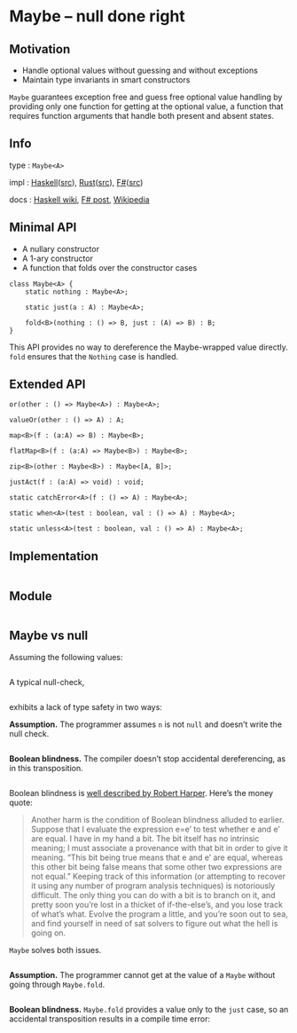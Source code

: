 # Maybe – null done right

## Motivation

-   Handle optional values without guessing and without exceptions
-   Maintain type invariants in smart constructors

`Maybe` guarantees exception free and guess free optional value handling by
providing only one function for getting at the optional value, a function that
requires function arguments that handle both present and absent states.

## Info

type
: `Maybe<A>`

impl
: [Haskell][]([src][Haskell-src]),
  [Rust][]([src][Rust-src]),
  [F#][]([src][F#-src])

docs
: [Haskell wiki](https://wiki.haskell.org/Maybe),
  [F# post](https://fsharpforfunandprofit.com/posts/the-option-type/),
  [Wikipedia](https://en.wikipedia.org/wiki/Option_type)
  
[Haskell]: https://hackage.haskell.org/package/base/docs/Data-Maybe.html
[Haskell-src]: https://hackage.haskell.org/package/base/docs/src/Data.Maybe.html
[Rust]: https://doc.rust-lang.org/std/option/
[Rust-src]: https://doc.rust-lang.org/src/core/up/src/libcore/option.rs.html
[F#]: https://msdn.microsoft.com/en-us/visualfsharpdocs/conceptual/core.option-module-%5Bfsharp%5D
[F#-src]: https://github.com/fsharp/fsharp/blob/master/src/fsharp/FSharp.Core/option.fs

## Minimal API

-   A nullary constructor
-   A 1-ary constructor
-   A function that folds over the constructor cases

``` {.ts}
class Maybe<A> {
    static nothing : Maybe<A>;

    static just(a : A) : Maybe<A>;

    fold<B>(nothing : () => B, just : (A) => B) : B;
}
```

This API provides no way to dereference the Maybe-wrapped value directly. `fold`
ensures that the `Nothing` case is handled.

## Extended API

``` {lang="ts"}
or(other : () => Maybe<A>) : Maybe<A>;

valueOr(other : () => A) : A;

map<B>(f : (a:A) => B) : Maybe<B>;

flatMap<B>(f : (a:A) => Maybe<B>) : Maybe<B>;

zip<B>(other : Maybe<B>) : Maybe<[A, B]>;

justAct(f : (a:A) => void) : void;

static catchError<A>(f : () => A) : Maybe<A>;

static when<A>(test : boolean, val : () => A) : Maybe<A>;

static unless<A>(test : boolean, val : () => A) : Maybe<A>;
```

## Implementation

``` {named lang="ts" module="demo/data/maybe/minimal"}
```

## Module

``` {named lang="ts" module="demo/data/maybe/extended"}
```

## Maybe vs null

Assuming the following values:

``` {named lang="ts" module="demo/data/maybe/null"}
```

A typical null-check,

``` {lang="ts" module="demo/data/maybe/null/typicalCheck"}
```

exhibits a lack of type safety in two ways:

**Assumption.** The programmer assumes `n` is not `null` and doesn’t write the
null check.

``` {lang="ts" module="demo/re/data/maybe/null/notNullAssumption"}
```

**Boolean blindness.** The compiler doesn’t stop accidental dereferencing, as in
this transposition.

``` {lang="ts" module="demo/re/data/maybe/null/accidentalDereference"}
```

Boolean blindness is [well described by Robert Harper][Harper]. Here’s the money
quote:

[Harper]: https://existentialtype.wordpress.com/2011/03/15/boolean-blindness/

> Another harm is the condition of Boolean blindness alluded to earlier.
> Suppose that I evaluate the expression e=e’ to test whether e and e’
> are equal. I have in my hand a bit. The bit itself has no intrinsic
> meaning; I must associate a provenance with that bit in order to give
> it meaning. “This bit being true means that e and e’ are equal,
> whereas this other bit being false means that some other two
> expressions are not equal.” Keeping track of this information (or
> attempting to recover it using any number of program analysis
> techniques) is notoriously difficult. The only thing you can do with a
> bit is to branch on it, and pretty soon you’re lost in a thicket of
> if-the-else’s, and you lose track of what’s what. Evolve the program a
> little, and you’re soon out to sea, and find yourself in need of sat
> solvers to figure out what the hell is going on.

`Maybe` solves both issues.

``` {lang="ts" module="demo/data/maybe/null/solved"}
```

**Assumption.** The programmer cannot get at the value of a `Maybe` without
going through `Maybe.fold`.

``` {lang="ts" module="demo/ce/data/maybe/null/forcedToHandle"}
```

**Boolean blindness.** `Maybe.fold` provides a value only to the `just` case, so
an accidental transposition results in a compile time error:

``` {lang="ts" module="demo/ce/data/maybe/null/transpositionError"}
```

